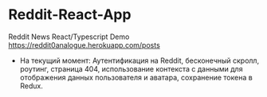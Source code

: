 # Reddit-React-App
Reddit News React/Typescript Demo https://reddit0analogue.herokuapp.com/posts

* На текущий момент: 
Аутентификация на Reddit,
бесконечный скролл,
роутинг, страница 404,
использование контекста с данными для отображения данных пользователя и аватара,
cохранение токена в Redux.
